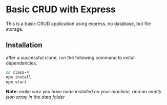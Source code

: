 # Basic CRUD with Express

This is a basic CRUD application using express, no database, but file storage.

## Installation
after a successful clone, run the following command to install dependencies.
```bash
cd class-4
npm install
npm start
```

**Note:** _make sure you have node installed on your machine, and an empty json array in the data folder_
